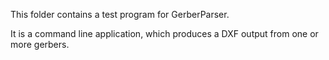This folder contains a test program for GerberParser.

It is a command line application, which produces a DXF output from one or more gerbers.
